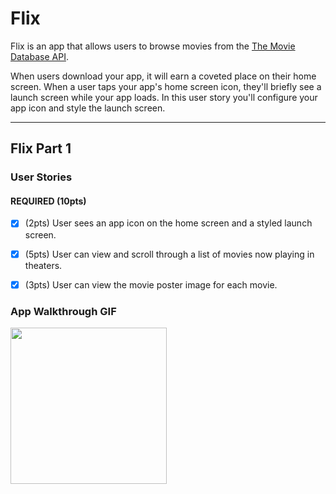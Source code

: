 # Flix

Flix is an app that allows users to browse movies from the [The Movie Database API](http://docs.themoviedb.apiary.io/#).

When users download your app, it will earn a coveted place on their home screen. When a user taps your app's home screen icon, they'll briefly see a launch screen while your app loads. In this user story you'll configure your app icon and style the launch screen.

---

## Flix Part 1

### User Stories

#### REQUIRED (10pts)
- [x] (2pts) User sees an app icon on the home screen and a styled launch screen.
- [x] (5pts) User can view and scroll through a list of movies now playing in theaters.
- [x] (3pts) User can view the movie poster image for each movie.


### App Walkthrough GIF

<img src="http://g.recordit.co/jYHozjpkCh.gif" width=250><br>
